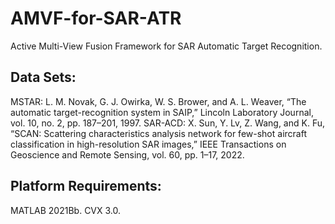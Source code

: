 # AMVF-for-SAR-ATR
Active Multi-View Fusion Framework for SAR Automatic Target Recognition.

## Data Sets:
MSTAR: L. M. Novak, G. J. Owirka, W. S. Brower, and A. L. Weaver, “The automatic target-recognition system in SAIP,” Lincoln Laboratory Journal, vol. 10, no. 2, pp. 187–201, 1997.
SAR-ACD: X. Sun, Y. Lv, Z. Wang, and K. Fu, “SCAN: Scattering characteristics analysis network for few-shot aircraft classification in high-resolution SAR images,” IEEE Transactions on Geoscience and Remote Sensing, vol. 60, pp. 1–17, 2022. 



## Platform Requirements:
MATLAB 2021Bb.
CVX 3.0.
